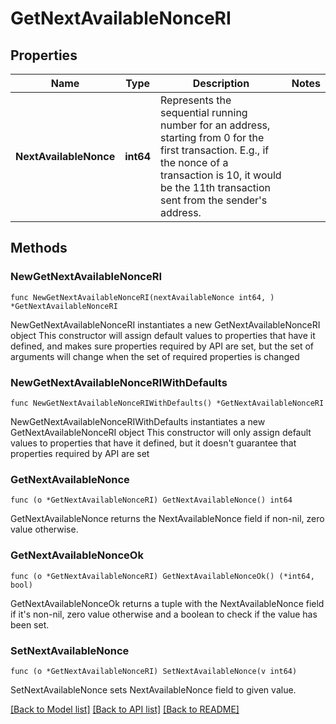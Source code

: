 # GetNextAvailableNonceRI

## Properties

Name | Type | Description | Notes
------------ | ------------- | ------------- | -------------
**NextAvailableNonce** | **int64** | Represents the sequential running number for an address, starting from 0 for the first transaction. E.g., if the nonce of a transaction is 10, it would be the 11th transaction sent from the sender&#39;s address. | 

## Methods

### NewGetNextAvailableNonceRI

`func NewGetNextAvailableNonceRI(nextAvailableNonce int64, ) *GetNextAvailableNonceRI`

NewGetNextAvailableNonceRI instantiates a new GetNextAvailableNonceRI object
This constructor will assign default values to properties that have it defined,
and makes sure properties required by API are set, but the set of arguments
will change when the set of required properties is changed

### NewGetNextAvailableNonceRIWithDefaults

`func NewGetNextAvailableNonceRIWithDefaults() *GetNextAvailableNonceRI`

NewGetNextAvailableNonceRIWithDefaults instantiates a new GetNextAvailableNonceRI object
This constructor will only assign default values to properties that have it defined,
but it doesn't guarantee that properties required by API are set

### GetNextAvailableNonce

`func (o *GetNextAvailableNonceRI) GetNextAvailableNonce() int64`

GetNextAvailableNonce returns the NextAvailableNonce field if non-nil, zero value otherwise.

### GetNextAvailableNonceOk

`func (o *GetNextAvailableNonceRI) GetNextAvailableNonceOk() (*int64, bool)`

GetNextAvailableNonceOk returns a tuple with the NextAvailableNonce field if it's non-nil, zero value otherwise
and a boolean to check if the value has been set.

### SetNextAvailableNonce

`func (o *GetNextAvailableNonceRI) SetNextAvailableNonce(v int64)`

SetNextAvailableNonce sets NextAvailableNonce field to given value.



[[Back to Model list]](../README.md#documentation-for-models) [[Back to API list]](../README.md#documentation-for-api-endpoints) [[Back to README]](../README.md)


